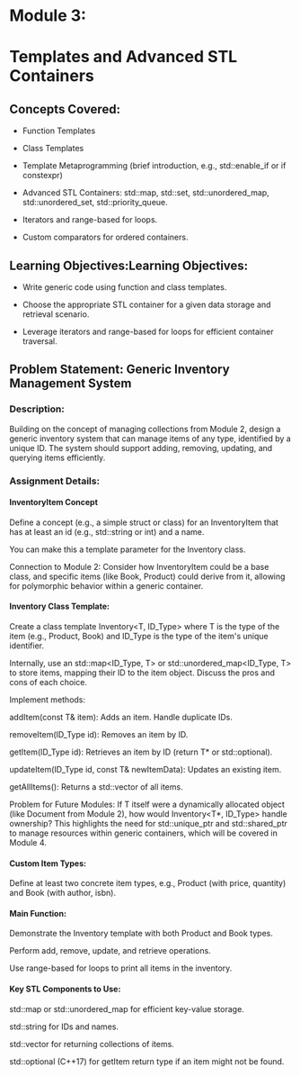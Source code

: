 # Module 3: 
# Templates and Advanced STL Containers
## Concepts Covered:

- Function Templates

- Class Templates

- Template Metaprogramming (brief introduction, e.g., std::enable_if or if constexpr)

- Advanced STL Containers: std::map, std::set, std::unordered_map, std::unordered_set, std::priority_queue.

- Iterators and range-based for loops.

- Custom comparators for ordered containers.

## Learning Objectives:Learning Objectives:

- Write generic code using function and class templates.

- Choose the appropriate STL container for a given data storage and retrieval scenario.

- Leverage iterators and range-based for loops for efficient container traversal.

## Problem Statement: Generic Inventory Management System

### Description:
Building on the concept of managing collections from Module 2, design a generic inventory system that can manage items of any type, identified by a unique ID. The system should support adding, removing, updating, and querying items efficiently.

### Assignment Details:

#### InventoryItem Concept

Define a concept (e.g., a simple struct or class) for an InventoryItem that has at least an id (e.g., std::string or int) and a name.

You can make this a template parameter for the Inventory class.

Connection to Module 2: Consider how InventoryItem could be a base class, and specific items (like Book, Product) could derive from it, allowing for polymorphic behavior within a generic container.

#### Inventory Class Template:

Create a class template Inventory<T, ID_Type> where T is the type of the item (e.g., Product, Book) and ID_Type is the type of the item's unique identifier.

Internally, use an std::map<ID_Type, T> or std::unordered_map<ID_Type, T> to store items, mapping their ID to the item object. Discuss the pros and cons of each choice.

Implement methods:

addItem(const T& item): Adds an item. Handle duplicate IDs.

removeItem(ID_Type id): Removes an item by ID.

getItem(ID_Type id): Retrieves an item by ID (return T* or std::optional<T>).

updateItem(ID_Type id, const T& newItemData): Updates an existing item.

getAllItems(): Returns a std::vector<T> of all items.

Problem for Future Modules: If T itself were a dynamically allocated object (like Document from Module 2), how would Inventory<T*, ID_Type> handle ownership? This highlights the need for std::unique_ptr and std::shared_ptr to manage resources within generic containers, which will be covered in Module 4.

#### Custom Item Types:

Define at least two concrete item types, e.g., Product (with price, quantity) and Book (with author, isbn).

#### Main Function:

Demonstrate the Inventory template with both Product and Book types.

Perform add, remove, update, and retrieve operations.

Use range-based for loops to print all items in the inventory.

#### Key STL Components to Use:

std::map or std::unordered_map for efficient key-value storage.

std::string for IDs and names.

std::vector for returning collections of items.

std::optional (C++17) for getItem return type if an item might not be found.